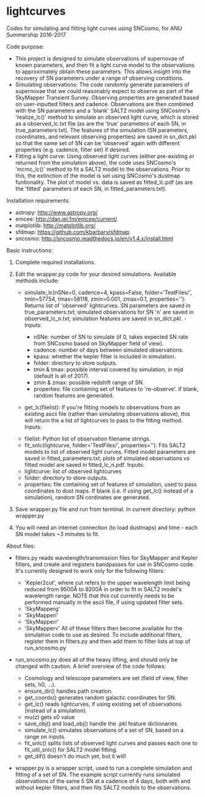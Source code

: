 # lightcurves
Codes for simulating and fitting light curves using SNCosmo, for ANU Summership 2016-2017


Code purpose:
* This project is designed to simulate observations of supernovae of known parameters, and then fit a light curve model to the   observations to approximately obtain these parameters.  This allows insight into the recovery of SN parameters under a range of observing conditions.
* Simulating observations:  The code randomly generate parameters of supernovae that we could reasonably expect to observe as part of the   SkyMapper Transient Survey.  Observing properties are generated based on user-inputted filters and cadence.  Observations are then combined with the SN parameters and a 'blank' SALT2 model using SNCosmo's 'realize_lc()' method to simulate an observed light curve, which is stored as a observed_lc.txt file (as are the 'true' parameters of each SN, in true_parameters.txt).  The features of the simulation (SN parameters, coordinates, and relevant observing properties) are saved in sn_dict.pkl so that the same set of SN can be 'observed' again with different properties (e.g. cadence, filter set) if desired.
* Fitting a light curve:  Using observed light curves (either pre-existing or returned from the simulation above), the code uses SNCosmo's   'mcmc_lc()' method to fit a SALT2 model to the observations.  Prior to this, the extinction of the model is set using SNCosmo's dustmap   funtionality.  The plot of model vs. data is saved as fitted_lc.pdf (as are the 'fitted' parameters of each SN, in fitted_parameters.txt).


Installation requirements:
* astropy: http://www.astropy.org/
* emcee: http://dan.iel.fm/emcee/current/
* matplotlib: http://matplotlib.org/
* sfdmap: https://github.com/kbarbary/sfdmap
* sncosmo: http://sncosmo.readthedocs.io/en/v1.4.x/install.html


Basic instructions:

1. Complete required installations.

2. Edit the wrapper.py code for your desired simulations.  Available methods include:

   *  simulate_lc(nSNe=0, cadence=4, kpass=False, folder='TestFiles/', tmin=57754, tmax=58118, zmin=0.001, zmax=0.1, properties=''):  Returns list of 'observed' lightcurves.  SN parameters are saved in true_parameters.txt; simulated observations for SN 'n' are saved in observed_lc_n.txt; simulation features are saved in sn_dict.pkl.
   -Inputs:
      - nSNe: number of SN to simulate (if 0, takes expected SN rate from SNCosmo based on SkyMapper field of view).
      - cadence: number of days between simulated observations.
      - kpass: whether the kepler filter is included in simulation.
      - folder: directory to store outputs.
      - tmin & tmax: possible interval covered by simulation, in mjd (default is all of 2017).
      - zmin & zmax: possible redshift range of SN.
      - properties: file containing set of features to 're-observe'.  If blank, random features are generated.
   
   * get_lc(filelist): If you're fitting models to observations from an existing ascii file (rather than simulating observations above), this will return the a list of lightcurves to pass to the fitting method.
   Inputs:
   - filelist: Python list of observation filename strings.
   
   * fit_snlc(lightcurve, folder='TestFiles/', properties=''): Fits SALT2 models to list of observed light curves.
   Fitted model parameters are saved in fitted_parameters.txt; plots of simulated observations vs fitted model are saved in fitted_lc_n.pdf.
   Inputs:
   - lightcurve: list of observed lightcurves
   - folder: directory to store outputs.
   - properties: file containing set of features of simulation, used to pass coordinates to dust maps.  If blank (i.e. if using get_lc() instead of a simulation), random SN cordinates are generated.
   
3. Save wrapper.py file and run from terminal.  In current directory: python wrapper.py

4. You will need an internet connection (to load dustmaps) and time - each SN model takes ~3 minutes to fit.


About files:

* filters.py reads wavelength/transmission files for SkyMapper and Kepler filters, and create and registers bandpasses for use in SNCosmo   code.  It's currently designed to work only for the following filters:
  - 'Kepler2cut', where cut refers to the upper wavelength limit being reduced from 9500Å to 9200Å in order to fit in SALT2 model's wavelength range.  NOTE that this cut currently needs to be performed manually in the ascii file, if using updated filter sets.
  - 'SkyMapperg'
  - 'SkyMapperi'
  - 'SkyMapperr'
  - 'SkyMapperv'
  All of these filters then become available for the simulation code to use as desired.  To include additional filters, register them in filters.py and then add them to filter lists at top of run_sncosmo.py
  
* run_sncosmo.py does all of the heavy lifting, and should only be changed with caution.  A brief overview of the code follows:
  - Cosmology and telescope parameters are set (field of view, filter sets, h0, ...).
  - ensure_dir() handles path creation.
  - get_coords() generates random galactic coordinates for SN.
  - get_lc() reads lightcurves, if using existing set of observations (instead of a simulation).
  - mu(z) gets x0 value
  - save_obj() and load_obj() handle the .pkl feature dictionaries.
  - simulate_lc() simulates observations of a set of SN, based on a range on inputs.
  - fit_snlc() splits lists of observed light curves and passes each one to fit_util_snlc() for SALT2 model fitting.
  - get_dif() doesn't do much yet, but it will!

* wrapper.py is a wrapper script, used to run a complete simulation and fitting of a set of SN.  The example script currently runs simulated observations of the same 5 SN at a cadence of 4 days, both with and without kepler filters, and then fits SALT2 models to the observations.

